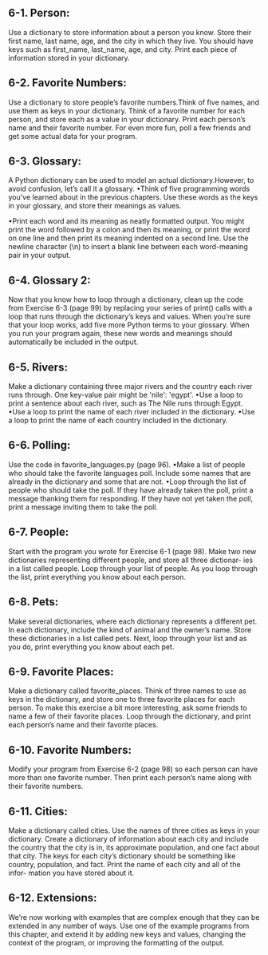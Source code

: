 ## 6-1. Person:
Use a dictionary to store information about a person you know.
Store their first name, last name, age, and the city in which they live. You
should have keys such as first_name, last_name, age, and city. Print each piece
of information stored in your dictionary.

## 6-2. Favorite Numbers:
Use a dictionary to store people’s favorite numbers.Think of five names, and use them as keys in your dictionary. Think of a favorite number for each person, and store each as a value in your dictionary. Print each person’s name and their favorite number. For even more fun, poll a few friends and get some actual data for your program.

## 6-3. Glossary:
A Python dictionary can be used to model an actual dictionary.However, to avoid confusion, let’s call it a glossary.
•Think of five programming words you’ve learned about in the previous
chapters. Use these words as the keys in your glossary, and store their
meanings as values.

•Print each word and its meaning as neatly formatted output. You might
print the word followed by a colon and then its meaning, or print the word
on one line and then print its meaning indented on a second line. Use the
newline character (\n) to insert a blank line between each word-meaning
pair in your output.

## 6-4. Glossary 2:
Now that you know how to loop through a dictionary, clean
up the code from Exercise 6-3 (page 99) by replacing your series of print()
calls with a loop that runs through the dictionary’s keys and values. When
you’re sure that your loop works, add five more Python terms to your glossary.
When you run your program again, these new words and meanings should
automatically be included in the output.

## 6-5. Rivers:
Make a dictionary containing three major rivers and the country
each river runs through. One key-value pair might be 'nile': 'egypt'.
•Use a loop to print a sentence about each river, such as The Nile runs
through Egypt.
•Use a loop to print the name of each river included in the dictionary.
•Use a loop to print the name of each country included in the dictionary.

## 6-6. Polling:
Use the code in favorite_languages.py (page 96).
•Make a list of people who should take the favorite languages poll. Include
some names that are already in the dictionary and some that are not.
•Loop through the list of people who should take the poll. If they have
already taken the poll, print a message thanking them for responding.
If they have not yet taken the poll, print a message inviting them to take
the poll.

## 6-7. People:
Start with the program you wrote for Exercise 6-1 (page 98). Make
two new dictionaries representing different people, and store all three dictionar-
ies in a list called people. Loop through your list of people. As you loop through
the list, print everything you know about each person.

## 6-8. Pets:
Make several dictionaries, where each dictionary represents a different pet. In each dictionary, include the kind of animal and the owner’s name. Store these dictionaries in a list called pets. Next, loop through your list and as you do, print everything you know about each pet.

## 6-9. Favorite Places:
Make a dictionary called favorite_places. Think of three names to use as keys in the dictionary, and store one to three favorite places for each person. To make this exercise a bit more interesting, ask some friends to name a few of their favorite places. Loop through the dictionary, and print each person’s name and their favorite places.

## 6-10. Favorite Numbers:
Modify your program from Exercise 6-2 (page 98) so each person can have more than one favorite number. Then print each person’s name along with their favorite numbers.

## 6-11. Cities:
Make a dictionary called cities. Use the names of three cities as
keys in your dictionary. Create a dictionary of information about each city and
include the country that the city is in, its approximate population, and one fact
about that city. The keys for each city’s dictionary should be something like
country, population, and fact. Print the name of each city and all of the infor-
mation you have stored about it.

## 6-12. Extensions:
We’re now working with examples that are complex enough that they can be extended in any number of ways. Use one of the example programs from this chapter, and extend it by adding new keys and values, changing the context of the program, or improving the formatting of the output.
